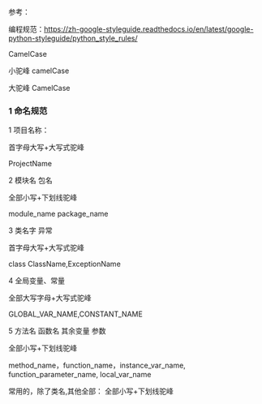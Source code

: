
参考：

编程规范：https://zh-google-styleguide.readthedocs.io/en/latest/google-python-styleguide/python_style_rules/


CamelCase

小驼峰 camelCase

大驼峰 CamelCase

### 1 命名规范

1 项目名称：

首字母大写+大写式驼峰

ProjectName

2 模块名 包名

全部小写+下划线驼峰

module_name package_name

3 类名字 异常

首字母大写+大写式驼峰

class ClassName,ExceptionName

4 全局变量、常量

全部大写字母+大写式驼峰

GLOBAL_VAR_NAME,CONSTANT_NAME

5 方法名 函数名 其余变量 参数

全部小写+下划线驼峰

method_name，function_name，instance_var_name, function_parameter_name, local_var_name

常用的，除了类名,其他全部： 全部小写+下划线驼峰

